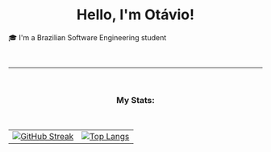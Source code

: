 <h1 align="center">Hello, I'm Otávio!</h1>

<p>🎓 I'm a Brazilian Software Engineering student</p>

<br>

<hr>

<br>
<h3 align="center">My Stats:</h3>
<br>

<table style="border-spacing:50px; border-color:#0d1117">
  <tr>
    <td>
      <a href="https://git.io/streak-stats">
        <img src="https://streak-stats.demolab.com/?user=OkeLDF&theme=radical" alt="GitHub Streak" />
      </a>
    </td>
    <td>
      <a href="https://github.com/anuraghazra/github-readme-stats">
        <img src="https://github-readme-stats.vercel.app/api/top-langs/?username=OkeLDF&theme=radical&layout=donut" alt="Top Langs" />
      </a>
    </td>
  </tr>
</table>

